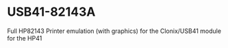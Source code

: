 # USB41-82143A
Full HP82143 Printer emulation (with graphics) for the Clonix/USB41 module for the HP41

